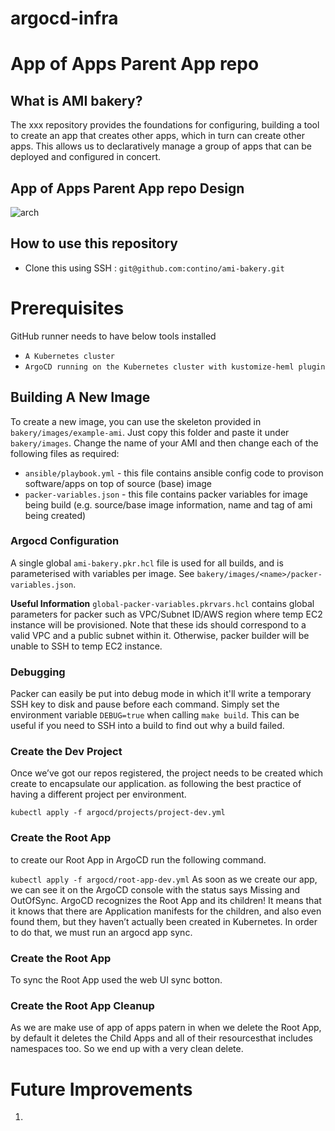 # argocd-infra

# App of Apps Parent App repo

## What is AMI bakery?
The xxx repository provides the foundations for configuring, building a tool to  create an app that creates other apps, which in turn can create other apps. This allows us to declaratively manage a group of apps that can be deployed and configured in concert.


## App of Apps Parent App repo Design

![arch](assets/AMI-bakery-steps.svg)

## How to use this repository 
- Clone this using SSH : ```git@github.com:contino/ami-bakery.git```


# Prerequisites 
GitHub runner needs to have below tools installed 

* `A Kubernetes cluster`
* `ArgoCD running on the Kubernetes cluster with kustomize-heml plugin`


## Building A New Image
To create a new image, you can use the skeleton provided in `bakery/images/example-ami`. Just copy this  folder and paste it under `bakery/images`. Change the name of your AMI and then change each of the following files as required:
* `ansible/playbook.yml` - this file contains ansible config code to provison software/apps on top of source (base) image
* `packer-variables.json` - this file contains packer variables for image being build (e.g. source/base image information, name and tag of ami being created)

### Argocd Configuration
A single global `ami-bakery.pkr.hcl` file is used for all builds, and is parameterised with variables per image. See `bakery/images/<name>/packer-variables.json`.

**Useful Information** 
`global-packer-variables.pkrvars.hcl` contains global parameters for packer such as VPC/Subnet ID/AWS region where temp EC2 instance will be provisioned. Note that these ids should correspond to a valid VPC and a public subnet within it. Otherwise, packer builder will be unable to SSH to temp EC2 instance.


### Debugging
Packer can easily be put into debug mode in which it'll write a temporary SSH key to disk and pause before each command. Simply set the environment variable `DEBUG=true` when calling `make build`. This can be useful if you need to SSH into a build to find out why a build failed.


### Create the Dev Project
Once we’ve got our repos registered, the project needs to be created which create to encapsulate our application. as following the best practice of having a different project per environment.

`kubectl apply -f argocd/projects/project-dev.yml`



### Create the Root App


to create our Root App in ArgoCD run the following command.

`kubectl apply -f argocd/root-app-dev.yml`
As soon as we create our app, we can see it on the ArgoCD console with the status says Missing and OutOfSync. ArgoCD recognizes the Root App and its  children! It means that it knows that there are Application manifests for the children, and also even found them, but they haven’t actually been created in Kubernetes. In order to do that, we must run an argocd app sync.

### Create the Root App
To sync the Root App used the web UI sync botton.

### Create the Root App Cleanup

As we are make use of app of apps patern in when we delete the Root App, by default it deletes the Child Apps and all of their resourcesthat includes namespaces too. So we end up with a very clean delete.

# Future Improvements

1. 
